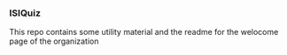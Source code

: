 ### ISIQuiz 
This repo contains some utility material and the readme for the welocome page of the organization
